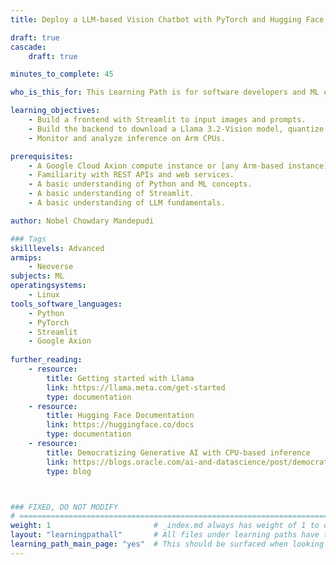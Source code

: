 ```yaml
---
title: Deploy a LLM-based Vision Chatbot with PyTorch and Hugging Face Transformers on Google Axion processors

draft: true
cascade:
    draft: true

minutes_to_complete: 45

who_is_this_for: This Learning Path is for software developers and ML engineers who are interested in deploying a production-ready vision chatbot for their application with optimized performance on the Arm Architecture.

learning_objectives:
    - Build a frontend with Streamlit to input images and prompts.
    - Build the backend to download a Llama 3.2-Vision model, quantize it, and run it using PyTorch and Hugging Face Transformers.
    - Monitor and analyze inference on Arm CPUs.

prerequisites:
    - A Google Cloud Axion compute instance or [any Arm-based instance](/learning-paths/servers-and-cloud-computing/csp/) from a cloud service provider with at least 32 cores.
    - Familiarity with REST APIs and web services.
    - A basic understanding of Python and ML concepts.
    - A basic understanding of Streamlit.
    - A basic understanding of LLM fundamentals.

author: Nobel Chowdary Mandepudi

### Tags
skilllevels: Advanced
armips:
    - Neoverse
subjects: ML
operatingsystems:
    - Linux
tools_software_languages:
    - Python
    - PyTorch
    - Streamlit
    - Google Axion
   
further_reading:
    - resource:
        title: Getting started with Llama
        link: https://llama.meta.com/get-started
        type: documentation
    - resource:
        title: Hugging Face Documentation
        link: https://huggingface.co/docs
        type: documentation
    - resource:
        title: Democratizing Generative AI with CPU-based inference
        link: https://blogs.oracle.com/ai-and-datascience/post/democratizing-generative-ai-with-cpu-based-inference
        type: blog



### FIXED, DO NOT MODIFY
# ================================================================================
weight: 1                       # _index.md always has weight of 1 to order correctly
layout: "learningpathall"       # All files under learning paths have this same wrapper
learning_path_main_page: "yes"  # This should be surfaced when looking for related content. Only set for _index.md of learning path content.
---
```

